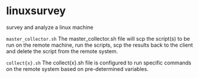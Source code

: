 # linuxsurvey
survey and analyze a linux machine

``master_collector.sh``
The master_collector.sh file will scp the script(s) to be run on the remote machine, run the scripts, scp the results back to the client and delete the script from the remote system.


``collect{x}.sh``
The collect{x}.sh file is configured to run specific commands on the remote system based on pre-determined variables.
